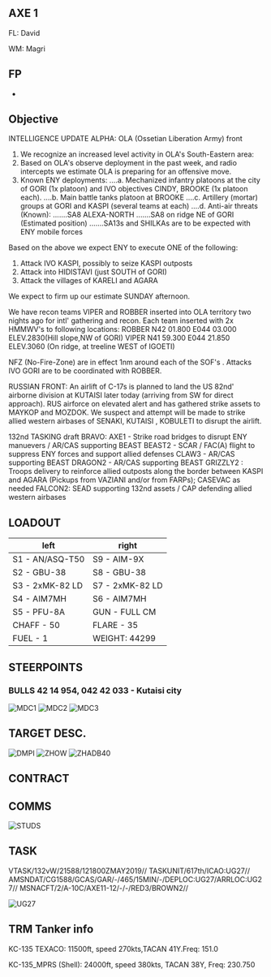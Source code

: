 ## AXE 1

FL: David

WM: Magri


## FP
-

## Objective

INTELLIGENCE UPDATE ALPHA:
OLA (Ossetian Liberation Army) front
1. We recognize an increased level activity in OLA's South-Eastern area:
2. Based on OLA's observe deployment in the past week, and radio intercepts we estimate OLA is preparing for an offensive move.
3. Known ENY deployments:
....a. Mechanized infantry platoons at the city of GORI (1x platoon) and IVO 
objectives CINDY, BROOKE (1x platoon each). 
....b. Main battle tanks platoon at BROOKE
....c. Artillery (mortar) groups at GORI and KASPI (several teams at each)
....d. Anti-air threats (Known): 
.......SA8 ALEXA-NORTH
.......SA8 on ridge NE of GORI (Estimated position)
.......SA13s and SHILKAs are to be expected with ENY mobile forces

Based on the above we expect ENY to execute ONE of the following:
1. Attack IVO KASPI, possibly to seize KASPI outposts
2. Attack into HIDISTAVI (just SOUTH of GORI)
3. Attack the villages of KARELI and AGARA

We expect to firm up our estimate SUNDAY afternoon.

We have recon teams VIPER and ROBBER inserted into OLA territory two nights ago for intl' gathering and recon.
Each team inserted with 2x HMMWV's to following locations:
ROBBER N42 01.800 E044 03.000 ELEV.2830(Hill slope,NW of GORI)
VIPER N41 59.300 E044 21.850 ELEV.3060 (On ridge, at treeline WEST of IGOETI)

NFZ (No-Fire-Zone) are in effect 1nm around each of the SOF's . 
Attacks IVO GORI are to be coordinated with ROBBER.

RUSSIAN FRONT:
An airlift of C-17s is planned to land the US 82nd' airborne division at KUTAISI later today (arriving from SW for direct approach).
RUS airforce on elevated alert and has gathered strike assets to MAYKOP and MOZDOK. We suspect and attempt will be made to strike allied western airbases of SENAKI, KUTAISI , KOBULETI to disrupt the airlift.

132nd TASKING draft BRAVO:
AXE1 - Strike road bridges to disrupt ENY manuevers / AR/CAS supporting BEAST 
BEAST2 - SCAR / FAC(A) flight to suppress ENY forces and support allied defenses
CLAW3 - AR/CAS supporting BEAST
DRAGON2 - AR/CAS supporting BEAST
GRIZZLY2 : Troops delivery to reinforce allied outposts along the border between KASPI and AGARA
(Pickups from VAZIANI and/or from FARPs); CASEVAC as needed
FALCON2: SEAD supporting 132nd assets / CAP defending allied western airbases
	
## LOADOUT

left | right
----- | -----
S1 - AN/ASQ-T50 | S9 - AIM-9X
S2 - GBU-38 | S8 - GBU-38
S3 - 2xMK-82 LD | S7 - 2xMK-82 LD
S4 - AIM7MH | S6 - AIM7MH
S5 - PFU-8A | GUN - FULL CM
CHAFF - 50 | FLARE - 35
FUEL - 1 | WEIGHT: 44299



## STEERPOINTS

### BULLS 42 14 954, 042 42 033 - Kutaisi city


![MDC1](MDC10.PNG)
![MDC2](MDC20.PNG)
![MDC3](MDC30.PNG)

## TARGET DESC.


![DMPI](E10.png)
![ZHOW](E20.PNG)
![ZHADB40](E30.PNG)

## CONTRACT


## COMMS

![STUDS](E40.png)


	

## TASK
VTASK/132vW/21588/121800ZMAY2019//
TASKUNIT/617th/ICAO:UG27//
AMSNDAT/CG1588/GCAS/GAR/-/465/15MIN/-/DEPLOC:UG27/ARRLOC:UG27//
MSNACFT/2/A-10C/AXE11-12/-/-/RED3/BROWN2//

![UG27](UG27_GND_INVERTED.png)


## TRM Tanker info
KC-135 TEXACO:
11500ft, speed 270kts,TACAN 41Y.Freq: 151.0

KC-135_MPRS (Shell):
24000ft, speed 380kts, TACAN 38Y, Freq: 230.750
